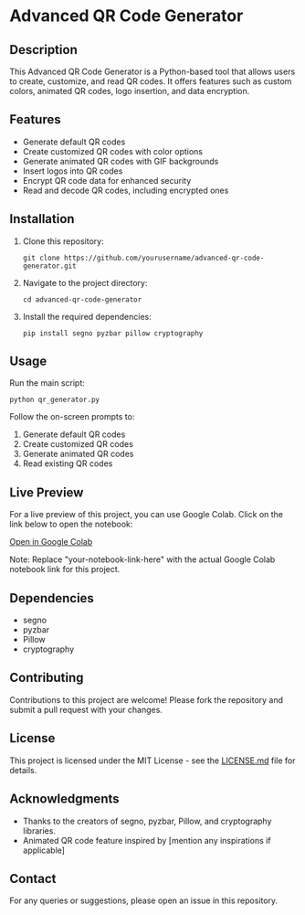 # Advanced QR Code Generator

## Description
This Advanced QR Code Generator is a Python-based tool that allows users to create, customize, and read QR codes. It offers features such as custom colors, animated QR codes, logo insertion, and data encryption.

## Features
- Generate default QR codes
- Create customized QR codes with color options
- Generate animated QR codes with GIF backgrounds
- Insert logos into QR codes
- Encrypt QR code data for enhanced security
- Read and decode QR codes, including encrypted ones

## Installation

1. Clone this repository:
   ```
   git clone https://github.com/yourusername/advanced-qr-code-generator.git
   ```

2. Navigate to the project directory:
   ```
   cd advanced-qr-code-generator
   ```

3. Install the required dependencies:
   ```
   pip install segno pyzbar pillow cryptography
   ```

## Usage

Run the main script:
```
python qr_generator.py
```

Follow the on-screen prompts to:
1. Generate default QR codes
2. Create customized QR codes
3. Generate animated QR codes
4. Read existing QR codes

## Live Preview

For a live preview of this project, you can use Google Colab. Click on the link below to open the notebook:

[Open in Google Colab](https://colab.research.google.com/drive/your-notebook-link-here)

Note: Replace "your-notebook-link-here" with the actual Google Colab notebook link for this project.

## Dependencies
- segno
- pyzbar
- Pillow
- cryptography

## Contributing
Contributions to this project are welcome! Please fork the repository and submit a pull request with your changes.

## License
This project is licensed under the MIT License - see the [LICENSE.md](LICENSE.md) file for details.

## Acknowledgments
- Thanks to the creators of segno, pyzbar, Pillow, and cryptography libraries.
- Animated QR code feature inspired by [mention any inspirations if applicable]

## Contact
For any queries or suggestions, please open an issue in this repository.


